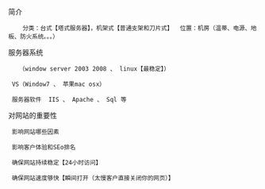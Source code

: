 简介

        分类：台式【塔式服务器】，机架式【普通支架和刀片式】  位置：机房（温蒂、电源、地板、防火系统。。。）

服务器系统

       （window server 2003 2008 、 linux【最稳定】）

	 VS（Window7 、 苹果mac osx）

	 服务器软件  IIS 、 Apache 、 Sql 等

对网站的重要性

	 影响网站哪些因素

	 影响客户体验和SEo排名

	 确保网站持续稳定【24小时访问】

	 确保网站速度够快【瞬间打开（太慢客户直接关闭你的网页）】

